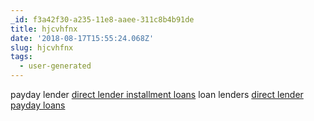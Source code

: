 ```yaml
---
_id: f3a42f30-a235-11e8-aaee-311c8b4b91de
title: hjcvhfnx
date: '2018-08-17T15:55:24.068Z'
slug: hjcvhfnx
tags:
  - user-generated
---
```

payday lender <a href="https://cashnow.cars">direct lender installment loans</a> loan lenders <a href=https://cashnow.cars>direct lender payday loans</a>
